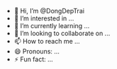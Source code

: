- 👋 Hi, I’m @DongDepTrai
- 👀 I’m interested in ...
- 🌱 I’m currently learning ...
- 💞️ I’m looking to collaborate on ...
- 📫 How to reach me ...
- 😄 Pronouns: ...
- ⚡ Fun fact: ...

<!---
DongDepTrai/DongDepTrai is a ✨ special ✨ repository because its `README.md` (this file) appears on your GitHub profile.
You can click the Preview link to take a look at your changes.
--->
